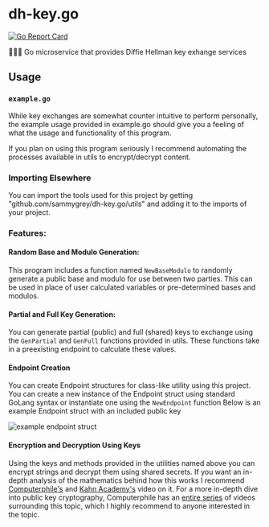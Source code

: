 # dh-key.go

[![Go Report Card](https://goreportcard.com/badge/github.com/sammygrey/DHKey.go)](https://goreportcard.com/report/github.com/sammygrey/DHKey.go)

🔑🔁🔑 Go microservice that provides Diffie Hellman key exhange services

## Usage

### `example.go`

While key exchanges are somewhat counter intuitive to perform personally, the example usage provided in example.go should give you a feeling of what the usage and functionality of this program.

If you plan on using this program seriously I recommend automating the processes available in utils to encrypt/decrypt content.

### Importing Elsewhere

You can import the tools used for this project by getting "github.com/sammygrey/dh-key.go/utils" and adding it to the imports of your project.

### Features:

#### Random Base and Modulo Generation:

This program includes a function named `NewBaseModulo` to randomly generate a public base and modulo for use between two parties.
This can be used in place of user calculated variables or pre-determined bases and modulos.

#### Partial and Full Key Generation:

You can generate partial (public) and full (shared) keys to exchange using the `GenPartial` and `GenFull` functions provided in utils.
These functions take in a preexisting endpoint to calculate these values.

#### Endpoint Creation

You can create Endpoint structures for class-like utility using this project.
You can create a new instance of the Endpoint struct using standard GoLang syntax or instantiate one using the `NewEndpoint` function
Below is an example Endpoint struct with an included public key

![example endpoint struct](https://user-images.githubusercontent.com/49354894/156836743-813ad31d-319e-4b57-b555-d971aeac484e.png)

#### Encryption and Decryption Using Keys

Using the keys and methods provided in the utilities named above you can encrypt strings and decrypt them using shared secrets.
If you want an in-depth analysis of the mathematics behind how this works I recommend [Computerphile's](https://www.youtube.com/watch?v=Yjrfm_oRO0w) and [Kahn Academy's](https://www.youtube.com/watch?v=M-0qt6tdHzk) video on it.
For a more in-depth dive into public key cryptography, Computerphile has an [entire series](https://www.youtube.com/watch?v=NmM9HA2MQGI&list=PL6oRC3hY4k49NjqDS-ja6xCEK7F1RRt6F&index=1) of videos surrounding this topic, which I highly recommend to anyone interested in the topic.
